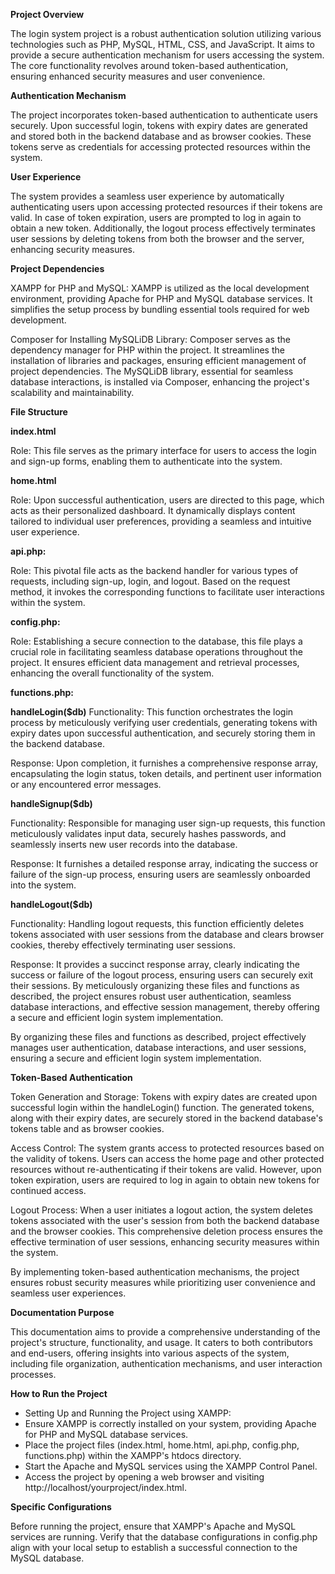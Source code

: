 **Project Overview**

The login system project is a robust authentication solution utilizing various technologies such as PHP, MySQL, HTML, CSS, and JavaScript. It aims to provide a secure authentication mechanism for users accessing the system. The core functionality revolves around token-based authentication, ensuring enhanced security measures and user convenience.

**Authentication Mechanism**

The project incorporates token-based authentication to authenticate users securely. Upon successful login, tokens with expiry dates are generated and stored both in the backend database and as browser cookies. These tokens serve as credentials for accessing protected resources within the system.

**User Experience**

The system provides a seamless user experience by automatically authenticating users upon accessing protected resources if their tokens are valid. In case of token expiration, users are prompted to log in again to obtain a new token. Additionally, the logout process effectively terminates user sessions by deleting tokens from both the browser and the server, enhancing security measures.

**Project Dependencies**

XAMPP for PHP and MySQL:
XAMPP is utilized as the local development environment, providing Apache for PHP and MySQL database services. It simplifies the setup process by bundling essential tools required for web development.

Composer for Installing MySQLiDB Library:
Composer serves as the dependency manager for PHP within the project. It streamlines the installation of libraries and packages, ensuring efficient management of project dependencies. The MySQLiDB library, essential for seamless database interactions, is installed via Composer, enhancing the project's scalability and maintainability.

**File Structure**

**index.html**

Role: This file serves as the primary interface for users to access the login and sign-up forms, enabling them to authenticate into the system.

**home.html**

Role: Upon successful authentication, users are directed to this page, which acts as their personalized dashboard. It dynamically displays content tailored to individual user preferences, providing a seamless and intuitive user experience.

**api.php:**

Role: This pivotal file acts as the backend handler for various types of requests, including sign-up, login, and logout. Based on the request method, it invokes the corresponding functions to facilitate user interactions within the system.

**config.php:**

Role: Establishing a secure connection to the database, this file plays a crucial role in facilitating seamless database operations throughout the project. It ensures efficient data management and retrieval processes, enhancing the overall functionality of the system.

**functions.php:**

**handleLogin($db)**
Functionality: This function orchestrates the login process by meticulously verifying user credentials, generating tokens with expiry dates upon successful authentication, and securely storing them in the backend database.

Response: Upon completion, it furnishes a comprehensive response array, encapsulating the login status, token details, and pertinent user information or any encountered error messages.

**handleSignup($db)**

Functionality: Responsible for managing user sign-up requests, this function meticulously validates input data, securely hashes passwords, and seamlessly inserts new user records into the database.

Response: It furnishes a detailed response array, indicating the success or failure of the sign-up process, ensuring users are seamlessly onboarded into the system.

**handleLogout($db)**

Functionality: Handling logout requests, this function efficiently deletes tokens associated with user sessions from the database and clears browser cookies, thereby effectively terminating user sessions.

Response: It provides a succinct response array, clearly indicating the success or failure of the logout process, ensuring users can securely exit their sessions.
By meticulously organizing these files and functions as described, the project ensures robust user authentication, seamless database interactions, and effective session management, thereby offering a secure and efficient login system implementation.

By organizing these files and functions as described, project effectively manages user authentication, database interactions, and user sessions, ensuring a secure and efficient login system implementation.

**Token-Based Authentication**

Token Generation and Storage:
Tokens with expiry dates are created upon successful login within the handleLogin() function. The generated tokens, along with their expiry dates, are securely stored in the backend database's tokens table and as browser cookies.

Access Control:
The system grants access to protected resources based on the validity of tokens. Users can access the home page and other protected resources without re-authenticating if their tokens are valid. However, upon token expiration, users are required to log in again to obtain new tokens for continued access.

Logout Process:
When a user initiates a logout action, the system deletes tokens associated with the user's session from both the backend database and the browser cookies. This comprehensive deletion process ensures the effective termination of user sessions, enhancing security measures within the system.

By implementing token-based authentication mechanisms, the project ensures robust security measures while prioritizing user convenience and seamless user experiences.

**Documentation Purpose**

This documentation aims to provide a comprehensive understanding of the project's structure, functionality, and usage. It caters to both contributors and end-users, offering insights into various aspects of the system, including file organization, authentication mechanisms, and user interaction processes.

**How to Run the Project**
- Setting Up and Running the Project using XAMPP:
- Ensure XAMPP is correctly installed on your system, providing Apache for PHP and MySQL database services.
- Place the project files (index.html, home.html, api.php, config.php, functions.php) within the XAMPP's htdocs directory.
- Start the Apache and MySQL services using the XAMPP Control Panel.
- Access the project by opening a web browser and visiting http://localhost/yourproject/index.html.

**Specific Configurations**

Before running the project, ensure that XAMPP's Apache and MySQL services are running.
Verify that the database configurations in config.php align with your local setup to establish a successful connection to the MySQL database.
